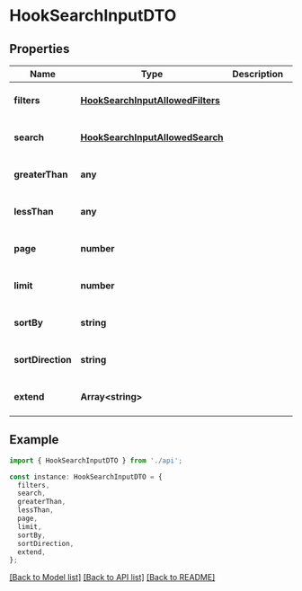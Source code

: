 # HookSearchInputDTO

## Properties

| Name              | Type                                                                  | Description | Notes                             |
| ----------------- | --------------------------------------------------------------------- | ----------- | --------------------------------- |
| **filters**       | [**HookSearchInputAllowedFilters**](HookSearchInputAllowedFilters.md) |             | [optional] [default to undefined] |
| **search**        | [**HookSearchInputAllowedSearch**](HookSearchInputAllowedSearch.md)   |             | [optional] [default to undefined] |
| **greaterThan**   | **any**                                                               |             | [optional] [default to undefined] |
| **lessThan**      | **any**                                                               |             | [optional] [default to undefined] |
| **page**          | **number**                                                            |             | [optional] [default to undefined] |
| **limit**         | **number**                                                            |             | [optional] [default to undefined] |
| **sortBy**        | **string**                                                            |             | [optional] [default to undefined] |
| **sortDirection** | **string**                                                            |             | [optional] [default to undefined] |
| **extend**        | **Array&lt;string&gt;**                                               |             | [optional] [default to undefined] |

## Example

```typescript
import { HookSearchInputDTO } from './api';

const instance: HookSearchInputDTO = {
  filters,
  search,
  greaterThan,
  lessThan,
  page,
  limit,
  sortBy,
  sortDirection,
  extend,
};
```

[[Back to Model list]](../README.md#documentation-for-models) [[Back to API list]](../README.md#documentation-for-api-endpoints) [[Back to README]](../README.md)
